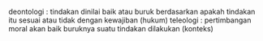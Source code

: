 deontologi : tindakan dinilai baik atau buruk berdasarkan apakah tindakan itu sesuai atau tidak dengan kewajiban (hukum)
teleologi : pertimbangan moral akan baik buruknya suatu tindakan dilakukan (konteks)